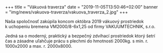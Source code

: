 +++
title = "Vákuová traverza"
date = "2019-11-05T13:50:46+02:00"
banner = "img/news/vakuova-traverza/vakuova_traverza_2.jpg"
+++

Naša spoločnosť zakúpila koncom októbra 2019 vákuový prostriedok k uchopeniu
bremena VM2000/8-6x1,25 od firmy VAKUUMTECHNIK, s.r.o.
<!--more-->
Jedná sa o moderný, praktický a bezpečný zdvíhací prostriedok ktorý šetrí čas a zásadne uľahčuje
prácu s plechmi do hmotnosti 2000kg. s min. r. 1000x2000 a max. r. 2000x8000.
